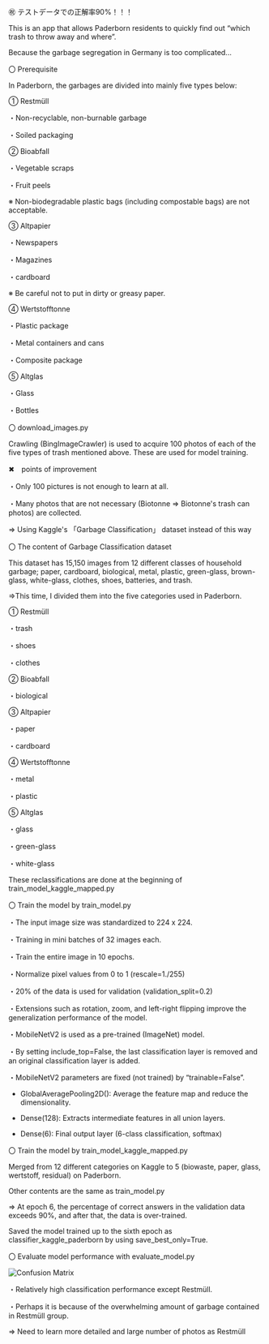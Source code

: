 ㊗ テストデータでの正解率90%！！！

This is an app that allows Paderborn residents to quickly find out “which trash to throw away and where”. 

Because the garbage segregation in Germany is too complicated...

〇 Prerequisite

In Paderborn, the garbages are divided into mainly five types below:

① Restmüll

・Non-recyclable, non-burnable garbage 

・Soiled packaging

② Bioabfall

・Vegetable scraps 

・Fruit peels

※ Non-biodegradable plastic bags (including compostable bags) are not acceptable.

③ Altpapier

・Newspapers 

・Magazines 

・cardboard

※ Be careful not to put in dirty or greasy paper.

④ Wertstofftonne

・Plastic package

・Metal containers and cans

・Composite package

⑤ Altglas

・Glass 

・Bottles



〇 download_images.py

Crawling (BingImageCrawler) is used to acquire 100 photos of each of the five types of trash mentioned above. These are used for model training.

✖　points of improvement

・Only 100 pictures is not enough to learn at all. 

・Many photos that are not necessary (Biotonne => Biotonne's trash can photos) are collected.

⇒ Using Kaggle's 「Garbage Classification」 dataset instead of this way


〇 The content of Garbage Classification dataset

This dataset has 15,150 images from 12 different classes of household garbage; paper, cardboard, biological, metal, plastic, green-glass, brown-glass, white-glass, clothes, shoes, batteries, and trash.

⇒This time, I divided them into the five categories used in Paderborn.

① Restmüll

・trash

・shoes

・clothes


② Bioabfall

・biological


③ Altpapier

・paper

・cardboard

④ Wertstofftonne

・metal

・plastic

⑤ Altglas

・glass

・green-glass

・white-glass

These reclassifications are done at the beginning of train_model_kaggle_mapped.py


〇 Train the model by train_model.py

・The input image size was standardized to 224 x 224.

・Training in mini batches of 32 images each.

・Train the entire image in 10 epochs.

・Normalize pixel values from 0 to 1 (rescale=1./255)

・20% of the data is used for validation (validation_split=0.2)

・Extensions such as rotation, zoom, and left-right flipping improve the generalization performance of the model.

・MobileNetV2 is used as a pre-trained (ImageNet) model.

・By setting include_top=False, the last classification layer is removed and an original classification layer is added.

・MobileNetV2 parameters are fixed (not trained) by “trainable=False”.

- GlobalAveragePooling2D(): Average the feature map and reduce the dimensionality.

- Dense(128): Extracts intermediate features in all union layers.

- Dense(6): Final output layer (6-class classification, softmax)


〇 Train the model by train_model_kaggle_mapped.py

Merged from 12 different categories on Kaggle to 5 (biowaste, paper, glass, wertstoff, residual) on Paderborn.

Other contents are the same as train_model.py

⇒ At epoch 6, the percentage of correct answers in the validation data exceeds 90%, and after that, the data is over-trained.

Saved the model trained up to the sixth epoch as classifier_kaggle_paderborn by using save_best_only=True.

〇 Evaluate model performance with evaluate_model.py

![Confusion Matrix](images/ConfuMatrix.png)


・Relatively high classification performance except Restmüll.


・Perhaps it is because of the overwhelming amount of garbage contained in Restmüll group.

⇒ Need to learn more detailed and large number of photos as Restmüll






